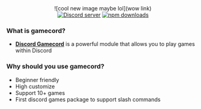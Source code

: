 <div align="center">
![cool new image maybe lol](wow link)
</br>
<a href="https://discord.gg/invite/GaczkwfgV9"><img src="https://img.shields.io/discord/800631529351938089?style=for-the-badge&color=5865F2&logo=discord&logoColor=white&label=Aniket" alt="Discord server" /></a>
    <a href="https://www.npmjs.com/package/discord-gamecord"><img src="https://img.shields.io/npm/dt/discord-gamecord.svg?maxAge=3600&color=CC3534&style=for-the-badge&logo=npm" alt="npm downloads" /></a>
</div>

### What is gamecord?
- [**Discord Gamecord**](https://discord.gg/invite/GaczkwfgV9) is a powerful module that allows you to play games within Discord

### Why should you use gamecord?
- Beginner friendly
- High customize
- Support 10+ games
- First discord games package to support slash commands
